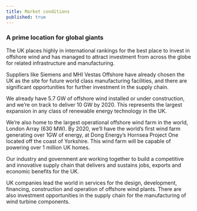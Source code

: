 ```yaml
---
title: Market conditions
published: true
---
```


### A prime location for global giants

The UK places highly in international rankings for the best place to invest in offshore wind and has managed to attract investment from across the globe for related infrastructure and manufacturing.
 
Suppliers like Siemens and MHI Vestas Offshore have already chosen the UK as the site for future world class manufacturing facilities, and there are significant opportunities for further investment in the supply chain.

We already have 5.7 GW of offshore wind installed or under construction, and we’re on track to deliver 10 GW by 2020. This represents the largest expansion in any class of renewable energy technology in the UK.

We’re also home to the largest operational offshore wind farm in the world, London Array (630 MW). By 2020, we’ll have the world’s first wind farm generating over 1GW of energy, at Dong Energy’s Hornsea Project One located off the coast of Yorkshire. This wind farm will be capable of powering over 1 million UK homes.
 
Our industry and government are working together to build a competitive and innovative supply chain that delivers and sustains jobs, exports and economic benefits for the UK.
 
UK companies lead the world in services for the design, development, financing, construction and operation of offshore wind plants. There are also investment opportunities in the supply chain for the manufacturing of wind turbine components.
